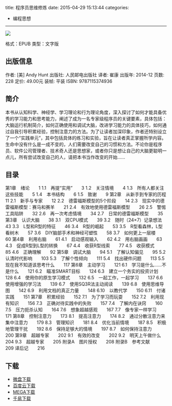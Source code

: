 title: 程序员思维修炼
date: 2015-04-29 15:13:44
categories:
  - 编程思想
---

![](http://img5.douban.com/lpic/s27867726.jpg)

格式：EPUB
类型：文字版

<!--more-->

## 出版信息 ##

作者: [美] Andy Hunt 
出版社: 人民邮电出版社
译者: 崔康 
出版年: 2014-12
页数: 228
定价: 49.00元
装帧: 平装
ISBN: 9787115374936

## 简介 ##

本书从认知科学、神经学、学习理论和行为理论角度，深入探讨了如何才能具备优秀的学习能力和思考能力，阐述了成为一名专家级程序员的关键要素，具体包括：大脑运行机制简介，如何正确使用和调试大脑，改进学习能力的具体技巧，如何通过自我引导积累经验，控制注意力的方法。为了让读者加深印象，作者还特别设立了一个“实践单元”，其中包括具体的练习和实验，旨在让读者真正掌握所学内容。
生命中没有什么是一成不变的，人们需要改变自己的习惯和方法。不论你是程序员、软件公司管理者、技术奇人还是思想家，或者你只是想让自己的大脑更聪明一点儿，所有尝试改变自己的人，请把本书当作改变的开始……

## 目录 ##

第1章　绪论　　1
1.1　再提“实用”　　3
1.2　关注情境　　4
1.3　所有人都关注这些技能　　5
1.4　本书结构　　6
1.5　致谢　　9
第2章　从新手到专家的历程　　11
2.1　新手与专家　　12
2.2　德雷福斯模型的5个阶段　　14
2.3　现实中的德雷福斯模型：赛马和赛羊　　21
2.4　有效地使用德雷福斯模型　　26
2.5　警惕工具陷阱　　32
2.6　再一次考虑情境　　34
2.7　日常的德雷福斯模型　　35
第3章　认识大脑　　38
3.1　双CPU模式　　39
3.2　随时（24×7）记录想法　　43
3.3　L型和R型的特征　　46
3.4　R型的崛起　　53
3.5　R型看森林，L型看树木　　57
3.6　DIY脑部手术和神经可塑性　　58
3.7　如何更上一层楼　　60
第4章　利用右脑　　61
4.1　启动感观输入　　62
4.2　用右脑画画　　63
4.3　促成R型到L型的转换　　67
4.4　收获R型线索　　77
4.5　收获模式　　85
4.6　正确理解　　92
第5章　调试大脑　　94
5.1　了解认知偏见　　95
5.2　认清时代影响　　103
5.3　了解个性倾向　　111
5.4　找出硬件问题　　113
5.5　现在我不知道该思考什么　　117
第6章　主动学习　　121
6.1　学习是什么……不是什么　　121
6.2　瞄准SMART目标　　124
6.3　建立一个务实的投资计划　　128
6.4　使用你的原生学习模式　　132
6.5　一起工作，一起学习　　137
6.6　使用增强的学习法　　139
6.7　使用SQ3R法主动阅读　　139
6.8　使用思维导图　　142
6.9　利用文档的真正力量　　148
6.10　以教代学　　150
6.11　付诸实践　　151
第7章　积累经验　　152
7.1　为了学习而玩耍　　152
7.2　利用现有知识　　156
7.3　正确对待实践中的失败　　157
7.4　了解内在诀窍　　160
7.5　压力扼杀认知　　164
7.6　想象超越感观　　167
7.7　像专家一样学习　　171
第8章　控制注意力　　173
8.1　提高注意力　　174
8.2　通过分散注意力来集中注意力　　179
8.3　管理知识　　181
8.4　优化当前情境　　187
8.5　积极地管理干扰　　192
8.6　保持足够大的情境　　197
8.7　如何保持注意力　　200
第9章　超越专家　　202
9.1　有效的改变　　202
9.2　明天上午做什么　　204
9.3　超越专家　　205
附录A　图片授权　　208
附录B　参考文献　　209
译后记　　216

## 下载 ##

* [微盘下载](http://vdisk.weibo.com/s/aADaW4YROG3Ak)
* [百度云下载](http://pan.baidu.com/s/1mgoTT9I)
* [MEGA下载](https://mega.co.nz/#!CNMXnS5T!oa9hNmvIu98sNDswRT1db0J8mj5bHoBZP159lJOAhjU)
* [千易下载](http://1000eb.com/1gge6)
